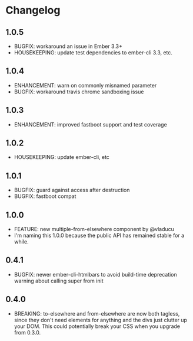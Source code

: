 # Changelog

## 1.0.5

 - BUGFIX: workaround an issue in Ember 3.3+
 - HOUSEKEEPING: update test dependencies to ember-cli 3.3, etc.

## 1.0.4

 - ENHANCEMENT: warn on commonly misnamed parameter
 - BUGFIX: workaround travis chrome sandboxing issue

## 1.0.3

 - ENHANCEMENT: improved fastboot support and test coverage

## 1.0.2

 - HOUSEKEEPING: update ember-cli, etc

## 1.0.1

 - BUGFIX: guard against access after destruction
 - BUGFIX: fastboot compat

## 1.0.0

 - FEATURE: new multiple-from-elsewhere component by @vladucu
 - I'm naming this 1.0.0 because the public API has remained stable for a while.

## 0.4.1

- BUGFIX: newer ember-cli-htmlbars to avoid build-time deprecation warning about calling super from init

## 0.4.0

 - BREAKING: to-elsewhere and from-elsewhere are now both tagless, since they don't need elements for anything and the divs just clutter up your DOM. This could potentially break your CSS when you upgrade from 0.3.0.
